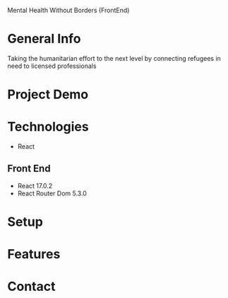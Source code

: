 Mental Health Without Borders (FrontEnd)

# General Info

Taking the humanitarian effort to the next level by connecting refugees in need to licensed professionals

# Project Demo

# Technologies
- React 


## Front End
- React 17.0.2
- React Router Dom 5.3.0
    

# Setup
# Features
# Contact

